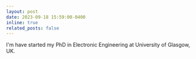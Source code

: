 ```yaml
---
layout: post
date: 2023-09-18 15:59:00-0400
inline: true
related_posts: false
---
```


I'm have started my PhD in Electronic Engineering at University of Glasgow, UK.
